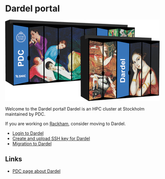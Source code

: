 # Dardel portal

![Dardel server racks](./img/dardel_racks.png)

Welcome to the Dardel portal! 
Dardel is an HPC cluster at Stockholm maintained by PDC.

If you are working on [Rackham](rackham.md), 
consider moving to Dardel.

- [Login to Dardel](../getting_started/login_dardel.sh)
- [Create and upload SSH key for Dardel](dardel_ssh_key_create_and_upload.md)
- [Migration to Dardel](dardel_migration.md)

## Links

- [PDC page about Dardel](https://www.pdc.kth.se/hpc-services/computing-systems/dardel)

